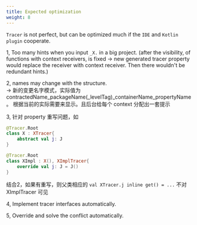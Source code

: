 ```yaml
---
title: Expected optimization
weight: 8
---
```


`Tracer` is not perfect, but can be optimized much if the `IDE` and `Kotlin plugin` cooperate. 

1, Too many hints when you input `_X.` in a big project.
(after the visibility, of functions with context receivers, is fixed -> new generated tracer
property would replace the receiver with context receiver. Then there wouldn't be redundant
hints.)

2, names may change with the structure.  
-> 新的变更名字模式，实际值为 contractedName_packageName(_levelTag)_containerName_propertyName。
根据当前的实际需要来显示。且后台给每个 context 分配出一套提示

3, 针对 property 重写问题，如
```kotlin
@Tracer.Root
class X : XTracer{
    abstract val j: J  
} 

@Tracer.Root
class XImpl : X(), XImplTracer{
    override val j: J = J()
}
```
结合2，如果有重写，则父类相应的 `val XTracer.j inline get() = ...` 不对 XImplTracer 可见

4, Implement tracer interfaces automatically.

5, Override and solve the conflict automatically.